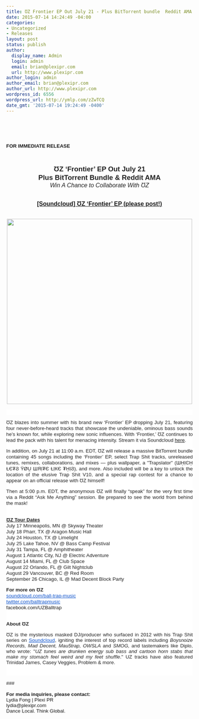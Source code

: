 ```yaml
---
title: ƱZ Frontier EP Out July 21 - Plus BitTorrent bundle  Reddit AMA
date: 2015-07-14 14:24:49 -04:00
categories:
- Uncategorized
- Releases
layout: post
status: publish
author:
  display_name: Admin
  login: admin
  email: brian@plexipr.com
  url: http://www.plexipr.com
author_login: admin
author_email: brian@plexipr.com
author_url: http://www.plexipr.com
wordpress_id: 6556
wordpress_url: http://ymlp.com/zZwTCQ
date_gmt: '2015-07-14 19:24:49 -0400'
---
```


<p><html><br />
<head><br />
<meta http-equiv="Content-Type" content="text/html; charset=UTF-8"/></head><br />
<body>
<div><span style="font-family: arial, helvetica, sans-serif;"><b><span style="font-size: 10pt;">FOR IMMEDIATE RELEASE</span></b></span></div>
<div align="center"><span id="docs-internal-guid-0229c6c2-6e44-d581-8bf6-5c6c2b64e99b"></p>
<div dir="ltr" style="line-height: 1.2; margin-top: 0pt; margin-bottom: 0pt; text-align: center;">&nbsp;</div>
<div dir="ltr" style="line-height: 1.2; margin-top: 0pt; margin-bottom: 0pt; text-align: center;"><span id="docs-internal-guid-a6a835d4-8d1c-aee1-235c-8509bba998f5"></p>
<div style="line-height: 1.2; margin-top: 0pt; margin-bottom: 0pt; text-align: center;" dir="ltr"><span style="font-size: 18.6666666666667px; font-family: Arial; color: #222222; font-weight: bold; vertical-align: baseline; white-space: pre-wrap;">ƱZ &lsquo;Frontier&rsquo; EP Out July 21</span></div>
<div style="line-height: 1.2; margin-top: 0pt; margin-bottom: 0pt; text-align: center;" dir="ltr"><span style="font-size: 18.6666666666667px; font-family: Arial; color: #222222; font-weight: bold; vertical-align: baseline; white-space: pre-wrap;">Plus BitTorrent Bundle &amp; Reddit AMA</span></div>
<div style="line-height: 1.2; margin-top: 0pt; margin-bottom: 0pt; text-align: center;" dir="ltr"><span style="color: #222222; font-style: italic; vertical-align: baseline; white-space: pre-wrap;"><span style="font-size: 12pt;"><span style="font-family: arial, helvetica, sans-serif;">Win A Chance to Collaborate With ƱZ</span></span></span></div>
<div>&nbsp;</div>
<div><span id="docs-internal-guid-a6a835d4-8d1d-18d9-93e9-72c6139dc5e0"></p>
<div style="line-height: 1.2; margin-top: 0pt; margin-bottom: 0pt; text-align: center;" dir="ltr"><span style="font-size: 16px; font-family: Arial; color: #1155cc; font-weight: bold; vertical-align: baseline; white-space: pre-wrap; text-decoration: underline;"><a href="https://soundcloud.com/ball-trap-music/sets/uz-frontier-ep">[Soundcloud] ƱZ &lsquo;Frontier&rsquo; EP (please post!)</a></span></div>
<div>&nbsp;</div>
<p></span></div>
<p></span></div>
<p></span><img height="500" src="http://thumbnail.ymlp.com/plexipr_UZfrontier.jpg" width="500" style="border: 0pt none;" /></div>
<div style="text-align: justify;">
<div style="color: #222222; font-family: arial; font-size: small; text-align: justify; background-color: #ffffff;"><span style="font-size: 10pt; line-height: 15.3333330154419px; background-image: initial; background-repeat: initial;">&nbsp;</span></div>
<div style="color: #222222; font-family: arial; font-size: small; text-align: justify; background-color: #ffffff;">
<div class="normal"><span id="docs-internal-guid-0229c6c2-6e45-3411-19b1-63cf7f840349"></p>
<div dir="ltr" style="line-height: 1.2; margin-top: 0pt; margin-bottom: 0pt; text-align: justify;"><span id="docs-internal-guid-a6a835d4-8d1e-4767-c83a-c9e53e957b4f"></p>
<div style="line-height: 1.2; margin-top: 0pt; margin-bottom: 0pt; text-align: justify;" dir="ltr"><span style="font-size: 13.3333333333333px; font-family: Arial; color: #222222; vertical-align: baseline; white-space: pre-wrap; background-color: #ffffff;">ƱZ</span><span style="font-size: 13.3333333333333px; font-family: Arial; vertical-align: baseline; white-space: pre-wrap;"> blazes into summer with his brand new &lsquo;Frontier&rsquo; EP dropping July 21, featuring four never-before-heard tracks that showcase the undeniable, ominous bass sounds he&rsquo;s known for, while exploring new sonic influences. With &lsquo;Frontier,&rsquo; </span><span style="font-size: 13.3333333333333px; font-family: Arial; color: #222222; vertical-align: baseline; white-space: pre-wrap; background-color: #ffffff;">ƱZ</span><span style="font-size: 13.3333333333333px; font-family: Arial; vertical-align: baseline; white-space: pre-wrap;"> continues to lead the pack with his talent for </span><span style="font-size: 13.3333333333333px; font-family: Arial; color: #222222; vertical-align: baseline; white-space: pre-wrap;">menacing intensity. Stream it via Soundcloud </span><span style="text-decoration: underline; font-size: 13.3333333333333px; font-family: Arial; color: #1155cc; vertical-align: baseline; white-space: pre-wrap;"><a href="https://soundcloud.com/ball-trap-music/sets/uz-frontier-ep">here</a></span><span style="font-size: 13.3333333333333px; font-family: Arial; color: #222222; vertical-align: baseline; white-space: pre-wrap;">.</span></div>
<p></p>
<div style="line-height: 1.2; margin-top: 0pt; margin-bottom: 0pt; text-align: justify;" dir="ltr"><span style="font-size: 13.3333333333333px; font-family: Arial; color: #222222; vertical-align: baseline; white-space: pre-wrap;">In addition, on July 21 at 11:00 a.m. EDT, </span><span style="font-size: 13.3333333333333px; font-family: Arial; color: #222222; vertical-align: baseline; white-space: pre-wrap; background-color: #ffffff;">ƱZ will release a massive BitTorrent bundle containing 45 songs including the &lsquo;Frontier&rsquo; EP, select Trap Shit tracks, unreleased tunes, remixes, collaborations, and mixes &mdash; plus wallpaper, a "Trapslator" (ШῌỊϾῌ ⱢЄ₮Ϩ Ϋ&Oslash;Ṳ ШЯỊ₮Є ⱢỊКЄ ₮ῌỊϨ), and more. Also included will be a key to unlock the location of the elusive Trap Shit V10, and a special rap contest for a chance to appear on an official release with ƱZ himself! </span></div>
<p></p>
<div style="line-height: 1.2; margin-top: 0pt; margin-bottom: 0pt; text-align: justify;" dir="ltr"><span style="font-size: 13.3333333333333px; font-family: Arial; color: #222222; vertical-align: baseline; white-space: pre-wrap; background-color: #ffffff;">Then at</span><span style="font-size: 13.3333333333333px; font-family: Arial; color: #222222; vertical-align: baseline; white-space: pre-wrap;"> 5:00 p.m. EDT, the anonymous </span><span style="font-size: 13.3333333333333px; font-family: Arial; color: #222222; vertical-align: baseline; white-space: pre-wrap; background-color: #ffffff;">ƱZ will finally &ldquo;speak&rdquo; for the very first time via a Reddit &ldquo;Ask Me Anything&rdquo; session. Be prepared to see the world from behind the mask!</span></div>
<div>&nbsp;</div>
<p></span></div>
<p></p>
<div dir="ltr" style="line-height: 1.2; margin-top: 0pt; margin-bottom: 0pt; text-align: justify;"><span style="text-decoration: underline;"><span style="font-size: 13.3333333333333px; font-family: Arial; color: #222222; font-weight: bold; vertical-align: baseline; white-space: pre-wrap;">ƱZ</span><span style="font-size: 13.3333333333333px; font-family: Arial; color: #222222; font-weight: bold; vertical-align: baseline; white-space: pre-wrap; background-color: #ffffff;"> Tour Dates</span></span></div>
<div dir="ltr" style="line-height: 1.2; margin-top: 0pt; margin-bottom: 0pt; text-align: justify;"><span style="font-size: 13.3333333333333px; font-family: Arial; color: #222222; vertical-align: baseline; white-space: pre-wrap; background-color: #ffffff;">July 17 Minneapolis, MN @ Skyway Theater</span></div>
<div dir="ltr" style="line-height: 1.2; margin-top: 0pt; margin-bottom: 0pt; text-align: justify;"><span style="font-size: 13.3333333333333px; font-family: Arial; color: #222222; vertical-align: baseline; white-space: pre-wrap; background-color: #ffffff;">July 18 Pharr, TX @ Aragon Music Hall</span></div>
<div dir="ltr" style="line-height: 1.2; margin-top: 0pt; margin-bottom: 0pt; text-align: justify;"><span style="font-size: 13.3333333333333px; font-family: Arial; color: #222222; vertical-align: baseline; white-space: pre-wrap; background-color: #ffffff;">July 24 Houston, TX @ Limelight</span></div>
<div dir="ltr" style="line-height: 1.2; margin-top: 0pt; margin-bottom: 0pt; text-align: justify;"><span style="font-size: 13.3333333333333px; font-family: Arial; color: #222222; vertical-align: baseline; white-space: pre-wrap; background-color: #ffffff;">July 25 Lake Tahoe, NV @ Bass Camp Festival</span></div>
<div dir="ltr" style="line-height: 1.2; margin-top: 0pt; margin-bottom: 0pt; text-align: justify;"><span style="font-size: 13.3333333333333px; font-family: Arial; color: #222222; vertical-align: baseline; white-space: pre-wrap; background-color: #ffffff;">July 31 Tampa, FL @ Amphitheater</span></div>
<div dir="ltr" style="line-height: 1.2; margin-top: 0pt; margin-bottom: 0pt; text-align: justify;"><span style="font-size: 13.3333333333333px; font-family: Arial; color: #222222; vertical-align: baseline; white-space: pre-wrap; background-color: #ffffff;">August 1 Atlantic City, NJ @ Electric Adventure</span></div>
<div dir="ltr" style="line-height: 1.2; margin-top: 0pt; margin-bottom: 0pt; text-align: justify;"><span style="font-size: 13.3333333333333px; font-family: Arial; color: #222222; vertical-align: baseline; white-space: pre-wrap; background-color: #ffffff;">August 14 Miami, FL @ Club Space</span></div>
<div dir="ltr" style="line-height: 1.2; margin-top: 0pt; margin-bottom: 0pt; text-align: justify;"><span style="font-size: 13.3333333333333px; font-family: Arial; color: #222222; vertical-align: baseline; white-space: pre-wrap; background-color: #ffffff;">August 22 Orlando, FL @ Gilt Nightclub</span></div>
<div dir="ltr" style="line-height: 1.2; margin-top: 0pt; margin-bottom: 0pt; text-align: justify;"><span style="font-size: 13.3333333333333px; font-family: Arial; color: #222222; vertical-align: baseline; white-space: pre-wrap; background-color: #ffffff;">August 29 Vancouver, BC @ Red Room</span></div>
<div dir="ltr" style="line-height: 1.2; margin-top: 0pt; margin-bottom: 0pt; text-align: justify;"><span style="font-size: 13.3333333333333px; font-family: Arial; color: #222222; vertical-align: baseline; white-space: pre-wrap; background-color: #ffffff;">September 26 Chicago, IL @ Mad Decent Block Party</span></div>
<p></p>
<div dir="ltr" style="line-height: 1.2; margin-top: 0pt; margin-bottom: 0pt; text-align: justify;"><span style="font-size: 13.3333333333333px; font-family: Arial; color: #222222; font-weight: bold; vertical-align: baseline; white-space: pre-wrap; background-color: #ffffff;">For more on ƱZ</span></div>
<div dir="ltr" style="line-height: 1.2; margin-top: 0pt; margin-bottom: 0pt; text-align: justify;"><a href="https://soundcloud.com/ball-trap-music" style="text-decoration: none;"><span style="font-size: 13.3333333333333px; font-family: Arial; color: #1155cc; vertical-align: baseline; white-space: pre-wrap; text-decoration: underline; background-color: #ffffff;">soundcloud.com/ball-trap-music</span></a></div>
<div dir="ltr" style="line-height: 1.2; margin-top: 0pt; margin-bottom: 0pt; text-align: justify;"><a href="https://twitter.com/balltrapmusic" style="text-decoration: none;"><span style="font-size: 13.3333333333333px; font-family: Arial; color: #1155cc; vertical-align: baseline; white-space: pre-wrap; text-decoration: underline; background-color: #ffffff;">twitter.com/balltrapmusic</span></a></div>
<div dir="ltr" style="line-height: 1.2; margin-top: 0pt; margin-bottom: 0pt; text-align: justify;"><span style="text-decoration: none; font-size: 13.3333333333333px; font-family: Arial; color: #1155cc; vertical-align: baseline; white-space: pre-wrap; background-color: #ffffff;"><a href="https://www.facebook.com/UZBalltrap" style="text-decoration: none;">facebook.com/UZBalltrap</a></span></div>
<div>&nbsp;</div>
<div><span id="docs-internal-guid-a6a835d4-8d1e-7c56-1466-8a869f2f3038"></p>
<div style="line-height: 1.2; margin-top: 0pt; margin-bottom: 0pt; text-align: justify;" dir="ltr"><span style="font-size: 13.3333333333333px; font-family: Arial; color: #222222; font-weight: bold; vertical-align: baseline; white-space: pre-wrap; background-color: #ffffff;">About ƱZ</span></div>
<p><span style="font-size: 13.3333333333333px; font-family: Arial; color: #222222; vertical-align: baseline; white-space: pre-wrap; background-color: #ffffff;">ƱZ is the mysterious masked DJ/producer who surfaced in 2012 with his Trap Shit series on </span><a style="text-decoration: none;" href="https://soundcloud.com/ball-trap-music"><span style="font-size: 13.3333333333333px; font-family: Arial; color: #1155cc; vertical-align: baseline; white-space: pre-wrap; text-decoration: underline; background-color: #ffffff;">Soundcloud</span></a><span style="font-size: 13.3333333333333px; font-family: Arial; color: #222222; vertical-align: baseline; white-space: pre-wrap; background-color: #ffffff;">, igniting the interest of top record labels including </span><span style="font-size: 13.3333333333333px; font-family: Arial; color: #222222; font-style: italic; vertical-align: baseline; white-space: pre-wrap; background-color: #ffffff;">Boysnoize Records, Mad Decent, Mau5trap, OWSLA</span><span style="font-size: 13.3333333333333px; font-family: Arial; color: #222222; vertical-align: baseline; white-space: pre-wrap; background-color: #ffffff;"> and </span><span style="font-size: 13.3333333333333px; font-family: Arial; color: #222222; font-style: italic; vertical-align: baseline; white-space: pre-wrap; background-color: #ffffff;">SMOG, </span><span style="font-size: 13.3333333333333px; font-family: Arial; color: #222222; vertical-align: baseline; white-space: pre-wrap; background-color: #ffffff;">and tastemakers like Diplo, who wrote: "</span><span style="font-size: 13.3333333333333px; font-family: Arial; color: #222222; font-style: italic; vertical-align: baseline; white-space: pre-wrap; background-color: #ffffff;">UZ tunes are drunken energy sub bass and cartoon horn stabs that make my stomach feel weird and my feet shuffle</span><span style="font-size: 13.3333333333333px; font-family: Arial; color: #222222; vertical-align: baseline; white-space: pre-wrap; background-color: #ffffff;">." UZ tracks have also featured Trinidad James, Casey Veggies, Problem &amp; more.</span></span></div>
<div>&nbsp;</div>
<p></span></div>
</div>
</div>
<div><span style="font-family: arial, helvetica, sans-serif;"><span style="font-size: 10pt;"><a href="http://twitter.com/balanceseries"><img border="0" /></a></span></span></div>
<div>
<div style="orphans: 2; widows: 2;"><span style="font-family: arial, helvetica, sans-serif;"><span style="font-size: 10pt;">###</span></span></div>
<div style="orphans: 2; widows: 2;"><span style="font-family: arial, helvetica, sans-serif;"><span style="font-size: 10pt;"><br /></span></span></div>
<div style="orphans: 2; widows: 2;"><span style="font-size: 10pt; font-family: arial, helvetica, sans-serif;"><span style="font-family: arial, helvetica, sans-serif; font-size: 13.3333330154419px; text-align: justify; font-weight: bold; vertical-align: baseline; white-space: pre-wrap; background-color: #ffffff;">For media inquiries, please contact:</span><br style="font-family: arial, helvetica, sans-serif; font-size: 13.3333330154419px; text-align: justify;" />Lydia Fong | Plexi PR</span></div>
<div style="orphans: 2; widows: 2;"><span style="font-family: arial, helvetica, sans-serif;"><span style="font-size: 10pt;">lydia@plexipr.com</span></span></div>
<div style="orphans: 2; widows: 2;"><span style="font-family: arial, helvetica, sans-serif;"><span style="font-size: 10pt;">Dance Local. Think Global.</span></span></div>
</div>
<div><span style="font-family: arial, helvetica, sans-serif;"><span style="font-size: 10pt;"><br /></span></span></div>
<p></body><br />
</html></p>

